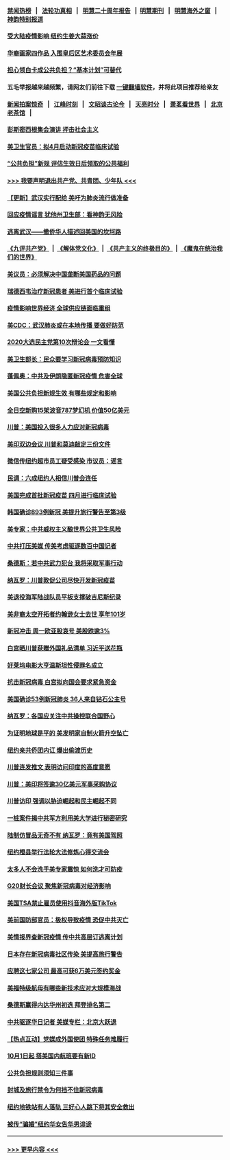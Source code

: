 #### [禁闻热榜](热点新闻.md?=0)  &nbsp;&nbsp;|&nbsp;&nbsp; [法轮功真相](https://github.com/gfw-breaker/truth/blob/master/README.md?=0) &nbsp;&nbsp;|&nbsp;&nbsp; [明慧二十周年报告](https://github.com/gfw-breaker/mh-reports/blob/master/README.md?=0) &nbsp;&nbsp;|&nbsp;&nbsp;[明慧期刊](https://github.com/gfw-breaker/mh-qikan) &nbsp;&nbsp;|&nbsp;&nbsp; [明慧海外之窗](https://github.com/gfw-breaker/mh-news/blob/master/README.md?=0) &nbsp;&nbsp;|&nbsp;&nbsp; [神韵特别报道](https://github.com/gfw-breaker/mh-news/blob/master/shenyun.md?=0)
#### [受大陆疫情影响  纽约生姜大蒜涨价](../pages/nsc412/n11896485.md?t=02262031) 
#### [华裔画家四作品  入围皇后区艺术委员会年展](../pages/nsc412/n11896497.md?t=02262031) 
#### [担心领白卡成公共负担？“基本计划”可替代](../pages/nsc412/n11896478.md?t=02262031) 
#### 五毛举报越来越频繁，请网友们前往下载 [一键翻墙软件](https://github.com/gfw-breaker/ssr-accounts)，并将此项目推荐给亲友
#### [新闻拍案惊奇](https://github.com/gfw-breaker/banned-news/blob/master/pages/link4.md) &nbsp;&nbsp;|&nbsp;&nbsp; [江峰时刻](https://github.com/gfw-breaker/banned-news/blob/master/pages/link4.md) &nbsp;&nbsp;|&nbsp;&nbsp; [文昭谈古论今](https://github.com/gfw-breaker/banned-news/blob/master/pages/link4.md) &nbsp;&nbsp;|&nbsp;&nbsp; [天亮时分](https://github.com/gfw-breaker/banned-news/blob/master/pages/link4.md) &nbsp;&nbsp;|&nbsp;&nbsp; [萧茗看世界](https://github.com/gfw-breaker/banned-news/blob/master/pages/link4.md) &nbsp;&nbsp;|&nbsp;&nbsp; [北京老茶馆](https://github.com/gfw-breaker/banned-news/blob/master/pages/link4.md) &nbsp;&nbsp;|&nbsp;&nbsp; 
#### [彭斯密西根集会演讲 抨击社会主义](../pages/nsc412/n11896543.md?t=02262031) 
#### [美卫生官员：拟4月启动新冠疫苗临床试验](../pages/nsc412/n11896357.md?t=02262031) 
#### [“公共负担”新规  评估生效日后领取的公共福利](../pages/nsc412/n11893847.md?t=02262031) 
#### [>>> 我要声明退出共产党、共青团、少年队 <<<](https://github.com/begood0513/goodnews/blob/master/quit/letter.md) 
#### [【更新】武汉实行配给 美吁为肺炎流行做准备](../pages/nsc412/n11890652.md?t=02262031) 
#### [回应疫情谣言 犹他州卫生部：看神韵无风险](../pages/nsc412/n11896078.md?t=02262031) 
#### [逃离武汉——撤侨华人描述回美国的坎坷路](../pages/nsc412/n11895897.md?t=02262031) 
#### [《九评共产党》](https://github.com/begood0513/9ping.md/blob/master/README.md) &nbsp;|&nbsp; [《解体党文化》](../../../../jtdwh.md/blob/master/README.md)  &nbsp;|&nbsp; [《共产主义的终极目的》](../../../../gczydzjmd.md/blob/master/README.md) &nbsp;|&nbsp; [《魔鬼在统治我们的世界》](../../../../mgztzwmdsj.md/blob/master/README.md) 
#### [美议员：必须解决中国垄断美国药品的问题](../pages/nsc412/n11895991.md?t=02262031) 
#### [瑞德西韦治疗新冠患者 美进行首个临床试验](../pages/nsc412/n11895845.md?t=02262031) 
#### [疫情影响世界经济 全球供应链面临重组](../pages/nsc412/n11895634.md?t=02262031) 
#### [美CDC：武汉肺炎或在本地传播 要做好防范](../pages/nsc412/n11895597.md?t=02262031) 
#### [2020大选民主党第10次辩论会 一文看懂](../pages/nsc412/n11895486.md?t=02262031) 
#### [美卫生部长：民众要学习新冠病毒预防知识](../pages/nsc412/n11895308.md?t=02262031) 
#### [蓬佩奥：中共及伊朗隐匿新冠疫情 危害全球](../pages/nsc412/n11895492.md?t=02262031) 
#### [美国公共负担新规生效 有哪些规定和影响](../pages/nsc412/n11893866.md?t=02262031) 
#### [全日空新购15架波音787梦幻机 价值50亿美元](../pages/nsc412/n11895154.md?t=02262031) 
#### [川普：美国投入很多人力应对新冠病毒](../pages/nsc412/n11894977.md?t=02262031) 
#### [美印双边会议 川普和莫迪敲定三份文件](../pages/nsc412/n11894247.md?t=02262031) 
#### [微信传纽约超市员工疑受感染  市议员：谣言](../pages/nsc412/n11893861.md?t=02262031) 
#### [民调：六成纽约人相信川普会连任](../pages/nsc412/n11893884.md?t=02262031) 
#### [美国完成首批新冠疫苗 四月进行临床试验](../pages/nsc412/n11893526.md?t=02262031) 
#### [韩国确诊893例新冠 美提升旅行警告至第3级](../pages/nsc412/n11893662.md?t=02262031) 
#### [美专家：中共威权主义酿世界公共卫生风险](../pages/nsc412/n11893474.md?t=02262031) 
#### [中共打压美媒 传美考虑驱逐数百中国记者](../pages/nsc412/n11893178.md?t=02262031) 
#### [桑德斯：若中共武力犯台 我将采取军事行动](../pages/nsc412/n11893282.md?t=02262031) 
#### [纳瓦罗：川普敦促公司尽快开发新冠疫苗](../pages/nsc412/n11893211.md?t=02262031) 
#### [美退役海军陆战队员平板支撑破吉尼斯纪录](../pages/nsc412/n11893022.md?t=02262031) 
#### [美非裔太空开拓者约翰逊女士去世 享年101岁](../pages/nsc412/n11892917.md?t=02262031) 
#### [新冠冲击 周一欧亚股哀号 美股跌逾3%](../pages/nsc412/n11892648.md?t=02262031) 
#### [白宫晒川普获赠外国礼品清单 习近平送花瓶](../pages/nsc412/n11892985.md?t=02262031) 
#### [好莱坞电影大亨温斯坦性侵罪名成立](../pages/nsc412/n11892907.md?t=02262031) 
#### [抗击新冠病毒 白宫拟向国会要求紧急资金](../pages/nsc412/n11892943.md?t=02262031) 
#### [美国确诊53例新冠肺炎 36人来自钻石公主号](../pages/nsc412/n11892877.md?t=02262031) 
#### [纳瓦罗：各国应关注中共操控联合国野心](../pages/nsc412/n11892856.md?t=02262031) 
#### [为证明地球是平的 美发明家自制火箭升空坠亡](../pages/nsc412/n11892645.md?t=02262031) 
#### [纽约亲共侨团内讧 爆出偷渡历史](../pages/nsc412/n11891235.md?t=02262031) 
#### [川普连发推文 表明访问印度的高度意愿](../pages/nsc412/n11891927.md?t=02262031) 
#### [川普：美印将签逾30亿美元军事采购协议](../pages/nsc412/n11892494.md?t=02262031) 
#### [川普访印 强调以胁迫崛起和民主崛起不同](../pages/nsc412/n11891855.md?t=02262031) 
#### [一桩案件揭中共军方利用美大学进行秘密研究](../pages/nsc412/n11891206.md?t=02262031) 
#### [陆制仿冒品无奇不有 纳瓦罗：竟有美国驾照](../pages/nsc412/n11890953.md?t=02262031) 
#### [纽约橙县举行法轮大法修炼心得交流会](../pages/nsc412/n11890760.md?t=02262031) 
#### [太多人不会洗手美专家震惊 如何洗才可防疫](../pages/nsc412/n11875866.md?t=02262031) 
#### [G20财长会议 聚焦新冠病毒对经济影响](../pages/nsc412/n11890400.md?t=02262031) 
#### [美国TSA禁止雇员使用抖音海外版TikTok](../pages/nsc412/n11890500.md?t=02262031) 
#### [美前国防部官员：极权导致疫情 恐促中共灭亡](../pages/nsc412/n11889092.md?t=02262031) 
#### [美情报界查新冠疫情 传中共高层订逃离计划](../pages/nsc412/n11888161.md?t=02262031) 
#### [日本存在新冠病毒社区传染 美提高旅行警告](../pages/nsc412/n11889917.md?t=02262031) 
#### [应聘这七家公司 最高可获6万美元签约奖金](../pages/nsc412/n11879446.md?t=02262031) 
#### [美福特级航母有哪些新技术应对大规模海战](../pages/nsc412/n11882087.md?t=02262031) 
#### [桑德斯赢得内达华州初选 拜登排名第二](../pages/nsc412/n11888760.md?t=02262031) 
#### [中共驱逐华日记者 美媒专栏：北京大跃退](../pages/nsc412/n11888453.md?t=02262031) 
#### [【热点互动】党媒成外国使团 特殊任务难履行](../pages/nsc412/n11888306.md?t=02262031) 
#### [10月1日起 搭美国内航班要有新ID](../pages/nsc412/n11888243.md?t=02262031) 
#### [公共负担规则须知三件事](../pages/nsc412/n11888123.md?t=02262031) 
#### [封城及旅行禁令为何挡不住新冠病毒](../pages/nsc412/n11888067.md?t=02262031) 
#### [纽约地铁站有人落轨   三好心人跳下将其安全救出](../pages/nsc412/n11888088.md?t=02262031) 
#### [被传“骗婚”纽约华女告华男诽谤](../pages/nsc412/n11887303.md?t=02262031) 

----
#### [ >>> 更早内容 <<< ](../indexes/nsc412-earlier.md)
